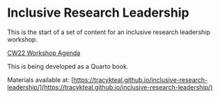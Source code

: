 # Inclusive Research Leadership

This is the start of a set of content for an inclusive research leadership workshop. 

[CW22 Workshop Agenda](https://docs.google.com/document/d/12rMH3q2Wd4SGKiF2k5f1IpWNWC3i_o7vKjRYaFiUlqI/edit#)


This is being developed as a Quarto book. 

Materials available at: [https://tracykteal.github.io/inclusive-research-leadership/](https://tracykteal.github.io/inclusive-research-leadership/)



